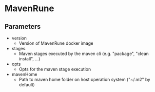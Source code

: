# MavenRune

## Parameters
* version
    * Version of MavenRune docker image
* stages
    * Maven stages executed by the maven cli (e.g. "package", "clean install", ...)
* opts
    * Opts for the maven stage execution
* mavenHome
    * Path to maven home folder on host operation system ("~/.m2" by default)
